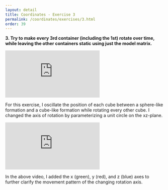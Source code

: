 ```yaml
---
layout: detail
title: Coordinates - Exercise 3
permalink: /coordinates/exercises/3.html
order: 39
---
```


**3. Try to make every 3rd container (including the 1st) rotate over time, while leaving the other containers static using just the model matrix.**

<iframe
    src="https://www.youtube.com/embed/_J3sd-a8BW0?autoplay=1&mute=1&controls=1&modestbranding=1&rel=0&playsinline=1" 
    frameborder="0" 
    allow="autoplay; encrypted-media" 
    allowfullscreen>
</iframe>

For this exercise, I oscillate the position of each cube between a sphere-like formation and a cube-like formation while rotating every other cube. I changed the axis of rotation by parameterizing a unit circle on the xz-plane.

<iframe
    src="https://www.youtube.com/embed/-kyqUMA7ubw?autoplay=1&mute=1&controls=1&modestbranding=1&rel=0&playsinline=1" 
    frameborder="0" 
    allow="autoplay; encrypted-media" 
    allowfullscreen>
</iframe>

In the above video, I added the x (green), y (red), and z (blue) axes to further clarify the movement pattern of the changing rotation axis.